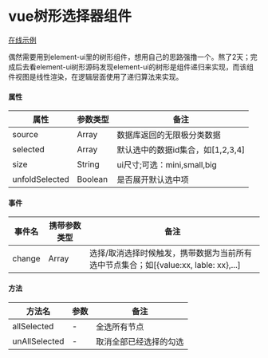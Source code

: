# vue树形选择器组件

<a href="http://lilin.site/demo/demo-treeSelector" target="_blank">在线示例</a>

偶然需要用到element-ui里的树形组件，想用自己的思路强撸一个。熬了2天；完成后去看element-ui树形源码发现element-ui的树形是组件递归来实现，而该组件视图是线性渲染，在逻辑层面使用了递归算法来实现。

#### 属性
|属性|参数类型|备注|
|-|-|-|
|source|Array|数据库返回的无限极分类数据
|selected|Array|默认选中的数据id集合，如[1,2,3,4]|
|size|String|ui尺寸;可选：mini,small,big|
|unfoldSelected|Boolean|是否展开默认选中项|

#### 事件
|事件名|携带参数类型|备注|
|-|-|-|
|change|Array|选择/取消选择时候触发，携带数据为当前所有选中节点集合；如[{value:xx, lable: xx},...]|

#### 方法
|方法名|参数|备注|
|-|-|-|
|allSelected|-|全选所有节点|
|unAllSelected|-|取消全部已经选择的勾选|